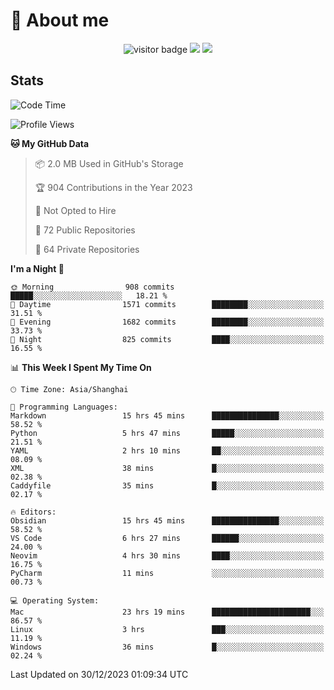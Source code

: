 <!-- ![](https://youpai.roccoshi.top/img/20200804214216.png) -->

# 🧐 About me
 
<p align="center">
<img src="https://visitor-badge.laobi.icu/badge?page_id=Lincest.Lincest&title=hits" alt="visitor badge"/>
<a href="mailto:imroccoshi@gmail.com"><img src="https://img.shields.io/badge/gmail-imroccoshi%40gmail.com-red"></a>
<a href="https://blog.roccoshi.top"><img src="https://img.shields.io/badge/blog-roccoshi-green"></a>
</p>

## Stats

<!--START_SECTION:waka-->
![Code Time](http://img.shields.io/badge/Code%20Time-896%20hrs%2049%20mins-blue)

![Profile Views](http://img.shields.io/badge/Profile%20Views-0-blue)

**🐱 My GitHub Data** 

> 📦 2.0 MB Used in GitHub's Storage 
 > 
> 🏆 904 Contributions in the Year 2023
 > 
> 🚫 Not Opted to Hire
 > 
> 📜 72 Public Repositories 
 > 
> 🔑 64 Private Repositories 
 > 
**I'm a Night 🦉** 

```text
🌞 Morning                908 commits         █████░░░░░░░░░░░░░░░░░░░░   18.21 % 
🌆 Daytime                1571 commits        ████████░░░░░░░░░░░░░░░░░   31.51 % 
🌃 Evening                1682 commits        ████████░░░░░░░░░░░░░░░░░   33.73 % 
🌙 Night                  825 commits         ████░░░░░░░░░░░░░░░░░░░░░   16.55 % 
```


📊 **This Week I Spent My Time On** 

```text
🕑︎ Time Zone: Asia/Shanghai

💬 Programming Languages: 
Markdown                 15 hrs 45 mins      ███████████████░░░░░░░░░░   58.52 % 
Python                   5 hrs 47 mins       █████░░░░░░░░░░░░░░░░░░░░   21.51 % 
YAML                     2 hrs 10 mins       ██░░░░░░░░░░░░░░░░░░░░░░░   08.09 % 
XML                      38 mins             █░░░░░░░░░░░░░░░░░░░░░░░░   02.38 % 
Caddyfile                35 mins             █░░░░░░░░░░░░░░░░░░░░░░░░   02.17 % 

🔥 Editors: 
Obsidian                 15 hrs 45 mins      ███████████████░░░░░░░░░░   58.52 % 
VS Code                  6 hrs 27 mins       ██████░░░░░░░░░░░░░░░░░░░   24.00 % 
Neovim                   4 hrs 30 mins       ████░░░░░░░░░░░░░░░░░░░░░   16.75 % 
PyCharm                  11 mins             ░░░░░░░░░░░░░░░░░░░░░░░░░   00.73 % 

💻 Operating System: 
Mac                      23 hrs 19 mins      ██████████████████████░░░   86.57 % 
Linux                    3 hrs               ███░░░░░░░░░░░░░░░░░░░░░░   11.19 % 
Windows                  36 mins             █░░░░░░░░░░░░░░░░░░░░░░░░   02.24 % 
```


 Last Updated on 30/12/2023 01:09:34 UTC
<!--END_SECTION:waka-->


